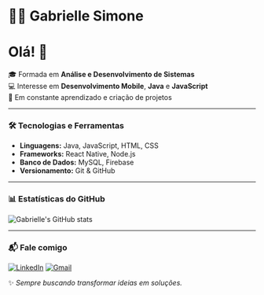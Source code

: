 # 👩‍💻 Gabrielle Simone

# Olá! 👋 

🎓 Formada em **Análise e Desenvolvimento de Sistemas**  
💻 Interesse em **Desenvolvimento Mobile**, **Java** e **JavaScript**  
🚀 Em constante aprendizado e criação de projetos  


---

### 🛠️ Tecnologias e Ferramentas
- **Linguagens:** Java, JavaScript, HTML, CSS
- **Frameworks:** React Native, Node.js
- **Banco de Dados:** MySQL, Firebase
- **Versionamento:** Git & GitHub

---

### 📊 Estatísticas do GitHub
![Gabrielle's GitHub stats](https://github-readme-stats.vercel.app/api?username=gabriellesimonec&show_icons=true&theme=dracula)

---

### 📬 Fale comigo

[![LinkedIn](https://img.shields.io/badge/LinkedIn-0077B5?style=for-the-badge&logo=linkedin&logoColor=white)](https://www.linkedin.com/in/SEU-PERFIL-AQUI/)
[![Gmail](https://img.shields.io/badge/Gmail-D14836?style=for-the-badge&logo=gmail&logoColor=white)](mailto:gabysimonegaby@gmail.com)

✨ _Sempre buscando transformar ideias em soluções._
